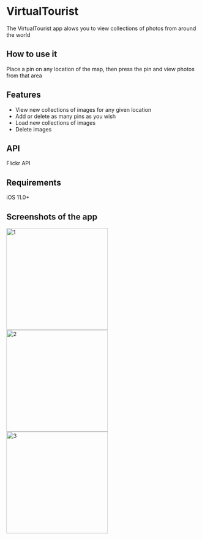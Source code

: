 # VirtualTourist

The VirtualTourist app alows you to view collections of photos from around the world

## How to use it

Place a pin on any location of the map, then press the pin and view photos from that area

## Features

<ul>
  <li>View new collections of images for any given location</li>
  <li>Add or delete as many pins as you wish</li>
  <li>Load new collections of images</li>
  <li>Delete images</li>
</ul>

## API
Flickr API
 
## Requirements
iOS 11.0+

## Screenshots of the app

<img width="265" alt="1" src="https://user-images.githubusercontent.com/25470293/41185071-b1b5f9ec-6b52-11e8-9310-dbd41e36c894.png"> <img width="265" alt="2" src="https://user-images.githubusercontent.com/25470293/41185072-b1c4d00c-6b52-11e8-9d48-e552416248e8.png"> <img width="265" alt="3" src="https://user-images.githubusercontent.com/25470293/41185073-b1d3082a-6b52-11e8-9610-87db9427defb.png">
